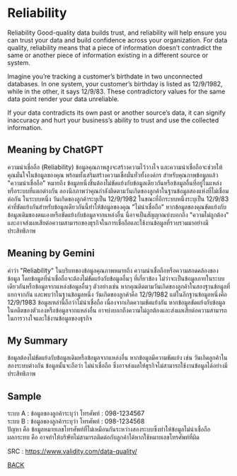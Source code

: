 # Reliability

Reliability
Good-quality data builds trust, and reliability will help ensure you can trust your data and build confidence across your organization. For data quality, reliability means that a piece of information doesn’t contradict the same or another piece of information existing in a different source or system.

Imagine you’re tracking a customer’s birthdate in two unconnected databases. In one system, your customer’s birthday is listed as 12/9/1982, while in the other, it says 12/9/83. These contradictory values for the same data point render your data unreliable.

If your data contradicts its own past or another source’s data, it can signify inaccuracy and hurt your business’s ability to trust and use the collected information.


## Meaning by ChatGPT

ความน่าเชื่อถือ (Reliability)
ข้อมูลคุณภาพสูงจะสร้างความไว้วางใจ และความน่าเชื่อถือจะช่วยให้คุณมั่นใจในข้อมูลของคุณ พร้อมทั้งเสริมสร้างความเชื่อมั่นทั่วทั้งองค์กร สำหรับคุณภาพข้อมูลแล้ว "ความน่าเชื่อถือ" หมายถึง ข้อมูลหนึ่งชิ้นต้องไม่ขัดแย้งกับข้อมูลเดียวกันหรือข้อมูลอื่นที่อยู่ในแหล่งหรือระบบที่แตกต่างกัน
ลองนึกภาพว่าคุณกำลังติดตามวันเกิดของลูกค้าในฐานข้อมูลสองแห่งที่ไม่เชื่อมต่อกัน ในระบบหนึ่ง วันเกิดของลูกค้าระบุเป็น 12/9/1982 ในขณะที่อีกระบบหนึ่งระบุเป็น 12/9/83 ค่าที่ขัดแย้งกันสำหรับข้อมูลเดียวกันนี้ทำให้ข้อมูลของคุณ "ไม่น่าเชื่อถือ"
หากข้อมูลของคุณขัดแย้งกับข้อมูลเดิมของตนเองหรือขัดแย้งกับข้อมูลจากแหล่งอื่น นี่อาจเป็นสัญญาณบ่งบอกถึง "ความไม่ถูกต้อง" และอาจส่งผลเสียต่อความสามารถของธุรกิจในการเชื่อถือและใช้งานข้อมูลที่รวบรวมมาอย่างมีประสิทธิภาพ

## Meaning by Gemini
คำว่า "Reliability" ในบริบทของข้อมูลคุณภาพหมายถึง ความน่าเชื่อถือหรือความสอดคล้องของข้อมูล โดยข้อมูลที่น่าเชื่อถือจะต้องไม่ขัดแย้งกับข้อมูลอื่นๆ ที่เกี่ยวข้อง ไม่ว่าจะเป็นข้อมูลภายในระบบเดียวกันหรือข้อมูลจากแหล่งข้อมูลอื่นๆ
ตัวอย่างเช่น หากคุณติดตามวันเกิดของลูกค้าในสองฐานข้อมูลที่แยกจากกัน และพบว่าในฐานข้อมูลหนึ่ง วันเกิดของลูกค้าคือ 12/9/1982 แต่ในอีกฐานข้อมูลหนึ่งคือ 12/9/1983 ข้อมูลเหล่านี้ถือว่าไม่น่าเชื่อถือ เนื่องจากเกิดความขัดแย้งกัน
หากข้อมูลขัดแย้งกับข้อมูลในอดีตของตัวเองหรือข้อมูลจากแหล่งอื่น อาจบ่งบอกถึงความไม่ถูกต้องและส่งผลเสียต่อความสามารถในการวางใจและใช้งานข้อมูลของธุรกิจ

## My Summary
ข้อมูลต้องไม่ขัดแย้งกับข้อมูลเดิมหรือข้อมูลจากแหล่งอื่น หากข้อมูลมีความขัดแย้ง เช่น วันเกิดลูกค้าในสองระบบต่างกัน ข้อมูลนั้นจะถือว่า ไม่น่าเชื่อถือ ซึ่งอาจส่งผลให้ธุรกิจไม่สามารถใช้งานข้อมูลได้อย่างมีประสิทธิภาพ

## Sample
ระบบ A : ข้อมูลของลูกค้าระบุว่า โทรศัพท์ : 098-1234567  
ระบบ B : ข้อมูลของลูกค้าระบุว่า โทรศัพท์ : 098-1234568  
ปัญหา คือ ข้อมูลหมายเลขโทรศัพท์ที่ไม่เหมือนกันระหว่างสองระบบซึ่งทำให้ข้อมูลไม่น่าเชื่อถือ  
ผลกระทบ คือ อาจทำให้บริษัทไม่สามารถติดต่อกับลูกค้าได้หากใช้หมายเลขโทรศัพท์ที่ผิด  

SRC : https://www.validity.com/data-quality/ 

[BACK](README.md)
